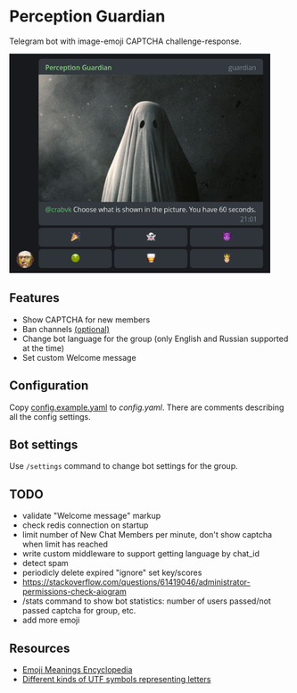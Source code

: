 # Perception Guardian

Telegram bot with image-emoji CAPTCHA challenge-response.

<img src="example.png" alt="example" width="468" height="393"/>

## Features

* Show CAPTCHA for new members
* Ban channels [(optional)](#bot-settings)
* Change bot language for the group (only English and Russian supported at the time)
* Set custom Welcome message

## Configuration

Copy [config.example.yaml](config.example.yaml) to *config.yaml*. There are comments describing all the config settings.

## Bot settings

Use `/settings` command to change bot settings for the group.

## TODO

* validate "Welcome message" markup
* check redis connection on startup
* limit number of New Chat Members per minute, don't show captcha when limit has reached
* write custom middleware to support getting language by chat_id
* detect spam
* periodicly delete expired "ignore" set key/scores
* https://stackoverflow.com/questions/61419046/administrator-permissions-check-aiogram
* /stats command to show bot statistics: number of users passed/not passed captcha for group, etc.
* add more emoji

## Resources

* [Emoji Meanings Encyclopedia](https://emojis.wiki/)
* [Different kinds of UTF symbols representing letters](https://util.unicode.org/UnicodeJsps/list-unicodeset.jsp?a=[%3AIdn_Mapping%3Da%3A])
